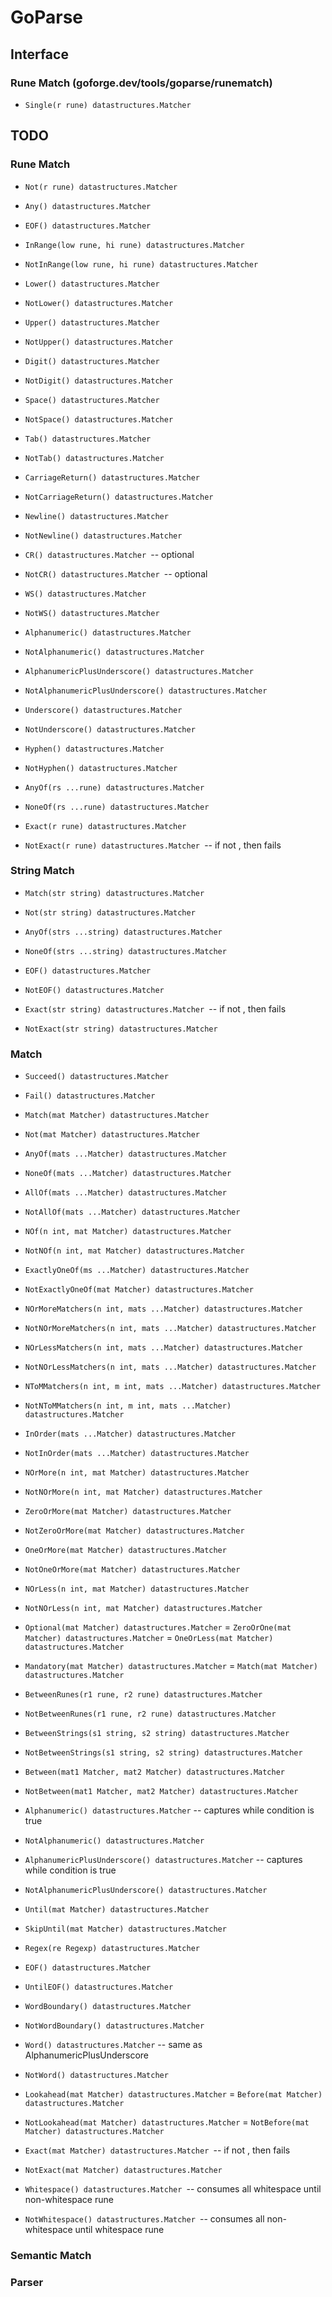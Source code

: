 # GoParse

## Interface

### Rune Match (goforge.dev/tools/goparse/runematch)
- `Single(r rune) datastructures.Matcher`

## TODO

### Rune Match
- `Not(r rune) datastructures.Matcher`

- `Any() datastructures.Matcher`
- `EOF() datastructures.Matcher`

- `InRange(low rune, hi rune) datastructures.Matcher`
- `NotInRange(low rune, hi rune) datastructures.Matcher`

- `Lower() datastructures.Matcher`
- `NotLower() datastructures.Matcher`

- `Upper() datastructures.Matcher`
- `NotUpper() datastructures.Matcher`

- `Digit() datastructures.Matcher`
- `NotDigit() datastructures.Matcher`

- `Space() datastructures.Matcher`
- `NotSpace() datastructures.Matcher`

- `Tab() datastructures.Matcher`
- `NotTab() datastructures.Matcher`

- `CarriageReturn() datastructures.Matcher`
- `NotCarriageReturn() datastructures.Matcher`

- `Newline() datastructures.Matcher`
- `NotNewline() datastructures.Matcher`

- `CR() datastructures.Matcher `-- optional
- `NotCR() datastructures.Matcher `-- optional

- `WS() datastructures.Matcher`
- `NotWS() datastructures.Matcher`

- `Alphanumeric() datastructures.Matcher`
- `NotAlphanumeric() datastructures.Matcher`

- `AlphanumericPlusUnderscore() datastructures.Matcher`
- `NotAlphanumericPlusUnderscore() datastructures.Matcher`

- `Underscore() datastructures.Matcher`
- `NotUnderscore() datastructures.Matcher`

- `Hyphen() datastructures.Matcher`
- `NotHyphen() datastructures.Matcher`

- `AnyOf(rs ...rune) datastructures.Matcher`
- `NoneOf(rs ...rune) datastructures.Matcher`

- `Exact(r rune) datastructures.Matcher`
- `NotExact(r rune) datastructures.Matcher `-- if not <r> <EOF>, then fails

### String Match
- `Match(str string) datastructures.Matcher`
- `Not(str string) datastructures.Matcher`

- `AnyOf(strs ...string) datastructures.Matcher`
- `NoneOf(strs ...string) datastructures.Matcher`

- `EOF() datastructures.Matcher`
- `NotEOF() datastructures.Matcher`

- `Exact(str string) datastructures.Matcher `-- if not <str> <EOF>, then fails
- `NotExact(str string) datastructures.Matcher`

### Match
- `Succeed() datastructures.Matcher`
- `Fail() datastructures.Matcher`

- `Match(mat Matcher) datastructures.Matcher`
- `Not(mat Matcher) datastructures.Matcher`

- `AnyOf(mats ...Matcher) datastructures.Matcher`
- `NoneOf(mats ...Matcher) datastructures.Matcher`

- `AllOf(mats ...Matcher) datastructures.Matcher`
- `NotAllOf(mats ...Matcher) datastructures.Matcher`

- `NOf(n int, mat Matcher) datastructures.Matcher`
- `NotNOf(n int, mat Matcher) datastructures.Matcher`

- `ExactlyOneOf(ms ...Matcher) datastructures.Matcher`
- `NotExactlyOneOf(mat Matcher) datastructures.Matcher`

- `NOrMoreMatchers(n int, mats ...Matcher) datastructures.Matcher`
- `NotNOrMoreMatchers(n int, mats ...Matcher) datastructures.Matcher`

- `NOrLessMatchers(n int, mats ...Matcher) datastructures.Matcher`
- `NotNOrLessMatchers(n int, mats ...Matcher) datastructures.Matcher`

- `NToMMatchers(n int, m int, mats ...Matcher) datastructures.Matcher`
- `NotNToMMatchers(n int, m int, mats ...Matcher) datastructures.Matcher`

- `InOrder(mats ...Matcher) datastructures.Matcher`
- `NotInOrder(mats ...Matcher) datastructures.Matcher`

- `NOrMore(n int, mat Matcher) datastructures.Matcher`
- `NotNOrMore(n int, mat Matcher) datastructures.Matcher`

- `ZeroOrMore(mat Matcher) datastructures.Matcher`
- `NotZeroOrMore(mat Matcher) datastructures.Matcher`

- `OneOrMore(mat Matcher) datastructures.Matcher`
- `NotOneOrMore(mat Matcher) datastructures.Matcher`

- `NOrLess(n int, mat Matcher) datastructures.Matcher`
- `NotNOrLess(n int, mat Matcher) datastructures.Matcher`

- `Optional(mat Matcher) datastructures.Matcher` = `ZeroOrOne(mat Matcher) datastructures.Matcher` = `OneOrLess(mat Matcher) datastructures.Matcher`
- `Mandatory(mat Matcher) datastructures.Matcher` = `Match(mat Matcher) datastructures.Matcher`

- `BetweenRunes(r1 rune, r2 rune) datastructures.Matcher`
- `NotBetweenRunes(r1 rune, r2 rune) datastructures.Matcher`

- `BetweenStrings(s1 string, s2 string) datastructures.Matcher`
- `NotBetweenStrings(s1 string, s2 string) datastructures.Matcher`

- `Between(mat1 Matcher, mat2 Matcher) datastructures.Matcher`
- `NotBetween(mat1 Matcher, mat2 Matcher) datastructures.Matcher`

- `Alphanumeric() datastructures.Matcher` -- captures while condition is true
- `NotAlphanumeric() datastructures.Matcher`

- `AlphanumericPlusUnderscore() datastructures.Matcher` -- captures while condition is true
- `NotAlphanumericPlusUnderscore() datastructures.Matcher`

- `Until(mat Matcher) datastructures.Matcher`
- `SkipUntil(mat Matcher) datastructures.Matcher`

- `Regex(re Regexp) datastructures.Matcher`

- `EOF() datastructures.Matcher`
- `UntilEOF() datastructures.Matcher`

- `WordBoundary() datastructures.Matcher`
- `NotWordBoundary() datastructures.Matcher`

- `Word() datastructures.Matcher` -- same as AlphanumericPlusUnderscore
- `NotWord() datastructures.Matcher`

- `Lookahead(mat Matcher) datastructures.Matcher` = `Before(mat Matcher) datastructures.Matcher`
- `NotLookahead(mat Matcher) datastructures.Matcher` = `NotBefore(mat Matcher) datastructures.Matcher`

- `Exact(mat Matcher) datastructures.Matcher `-- if not <mat> <EOF>, then fails
- `NotExact(mat Matcher) datastructures.Matcher`

- `Whitespace() datastructures.Matcher `-- consumes all whitespace until non-whitespace rune
- `NotWhitespace() datastructures.Matcher `-- consumes all non-whitespace until whitespace rune

### Semantic Match

### Parser


